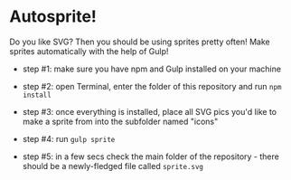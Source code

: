 # Autosprite!

Do you like SVG? Then you should be using sprites pretty often!
Make sprites automatically with the help of Gulp!

- step #1:
make sure you have npm and Gulp installed on your machine

- step #2:
open Terminal, enter the folder of this repository and run `npm install`

- step #3:
once everything is installed, place all SVG pics you'd like to make a sprite from into the subfolder named "icons"

- step #4:
run `gulp sprite`

- step #5:
in a few secs check the main folder of the repository - there should be a newly-fledged file called `sprite.svg`
